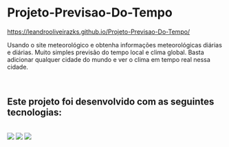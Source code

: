 # Projeto-Previsao-Do-Tempo
<a>https://leandrooliveirazks.github.io/Projeto-Previsao-Do-Tempo/</a>
<p>Usando o site meteorológico e obtenha informações meteorológicas diárias e diárias. Muito simples previsão do tempo local e clima global. Basta adicionar qualquer cidade do mundo e ver o clima em tempo real nessa cidade.</p>
<br>
<h2>Este projeto foi desenvolvido com as seguintes tecnologias:</h2>
<br>

 <img src="https://img.shields.io/badge/HTML5-E34F26?style=for-the-badge&logo=html5&logoColor=white" >

 <img src="https://img.shields.io/badge/CSS3-1572B6?style=for-the-badge&logo=css3&logoColor=white" >  

<img src="https://img.shields.io/badge/JavaScript-323330?style=for-the-badge&logo=javascript&logoColor=F7DF1E">
